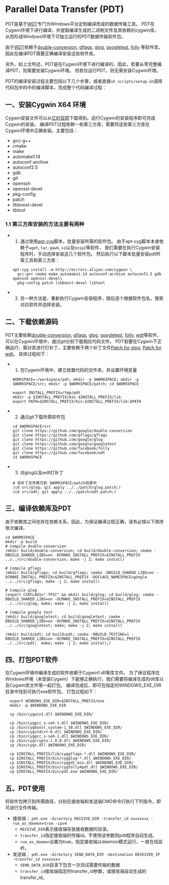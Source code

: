# Parallel Data Transfer (PDT)

PDT是基于[WDT](https://github.com/facebook/wdt)专门为Windows平台定制编译而成的数据传输工具。
PDT在Cygwin环境下进行编译，并提取编译生成的二进制文件及其依赖的cygwin库，
从而形成Windows环境下可独立运行的PDT数据传输软件包。

由于[WDT](https://github.com/facebook/wdt)依赖于[double-conversion](https://github.com/google/double-conversion),
[gflags](https://github.com/gflags/gflags), [glog](https://github.com/google/glog),
[googletest](https://github.com/google/googletest), [folly](https://github.com/facebook/folly)
等软件库，因此在编译PDT需要正确编译安装这些软件库。

另外，如上文所述，PDT是在Cygwin环境下进行编译的，因此，若要从零完整编译PDT，则需要安装Cygwin环境。
但若仅运行PDT，则无需安装Cygwin环境。

PDT的编译安装过程主要包括以下几个步骤，或者直接`sh scripts/setup.sh`调用代码包中的中的编译脚本，完成整个代码编译过程：

## 一、安装Cygwin X64 环境
Cygwin安装文件可以从[它的官网](http://cygwin.com/setup-x86_64.exe)下载得到。运行Cygwin的安装程序即可完成Cygwin的安装。
编译PDT过程依赖一些第三方库，需要将这些第三方库在Cygwin环境中正确安装。主要包括：
 - gcc-g++
 - cmake
 - make
 - automake1.14
 - autoconf-archive
 - autoconf2.5
 - gdb
 - git
 - openssh
 - openssl-devel
 - pkg-config
 - patch
 - libboost-devel
 - libtool

### 1.1 第三方库安装的方法主要有两种
 * 1) 通过使用[apt-cyg](../apt-cyg)脚本，批量安装所需的软件包。
  由于apt-cyg脚本本身依赖于`wget`, `tar`, `gawk`, `xz`以及`bzip2`等软件，
  我们需要在执行Cygwin安装程序时，手动选择安装这几个软件包。
    然后执行以下脚本批量安装pdt所需工具和第三方库：

    ```
    apt-cyg install -m http://mirrors.aliyun.com/cygwin \
      gcc-g++ cmake make automake1.14 autoconf-archive autoconf2.5 gdb openssh openssl-devel\
      pkg-config patch libboost-devel libtool
    ```

 * 2) 另一种方法是，重新执行Cygwin安装程序，随后逐个根据软件包名，搜索对应软件并选择安装。

## 二、下载依赖源码
PDT主要依赖[double-conversion](https://github.com/google/double-conversion),
[gflags](https://github.com/gflags/gflags), [glog](https://github.com/google/glog),
[googletest](https://github.com/google/googletest), [folly](https://github.com/facebook/folly), [wdt](https://github.com/facebook/wdt)等软件。
可以在Cygwin环境中，通过git分别下载相应代码文件。
PDT若要在Cygwin下正确运行，需对其进行打补丁，主要依赖于两个补丁文件[Patch for glog](../patch/glog.patch), [Patch for wdt](../patch/wdt.patch)。
具体过程如下：

 * 1) 在Cygwin环境中，建立放置代码的文件夹，并设置环境变量

   ```
   WORKSPACE=~/workspace/pdt; mkdir -p $WORKSPACE; mkdir -p $WORKSPACE/src; mkdir -p $WORKSPACE/patch; cd $WORKSPACE

   export INSTALL_PREFIX=/tmp/pdt
   mkdir -p $INSTALL_PREFIX/bin $INSTALL_PREFIX/lib
   export PATH=$INSTALL_PREFIX/bin:$INSTALL_PREFIX/lib:$PATH
   ```

 * 2) 通过git下载所需软件包

   ```
   cd $WORKSPACE/src
   git clone https://github.com/google/double-conversion
   git clone https://github.com/gflags/gflags
   git clone https://github.com/google/glog
   git clone https://github.com/google/googletest
   git clone https://github.com/facebook/folly
   git clone https://github.com/facebook/wdt
   cd $WORKSPACE
   ```

 * 3) 对glog以及wdt打补丁
   ```
   # 将补丁文件拷贝到 $WORKSPACE/patch目录中
   (cd src/glog; git apply ../../patch/glog.patch;)
   (cd src/wdt; git apply ../../patch/wdt.patch;)
   ```

## 三、编译依赖库及PDT
由于依赖库之间也存在依赖关系，因此，为保证编译过程正确，请务必按以下顺序依次编译。

```
cd $WORKSPACE
mkdir -p build
# Compile double-conversion
(mkdir build/double-conversion; cd build/double-conversion; cmake -DBUILD_SHARED_LIBS=on -DCMAKE_INSTALL_PREFIX=$INSTALL_PREFIX ../../src/double-conversion; make -j 2; make install)

# Compile gflags
(mkdir build/gflags; cd build/gflags; cmake -DBUILD_SHARED_LIBS=on -DCMAKE_INSTALL_PREFIX=$INSTALL_PREFIX -DGFLAGS_NAMESPACE=google ../../src/gflags; make -j 2; make install)

# Compile glog
(export CXXFLAGS="-fPIC" && mkdir build/glog; cd build/glog; cmake -DBUILD_SHARED_LIBS=on -DCMAKE_INSTALL_PREFIX=$INSTALL_PREFIX ../../src/glog; make; make -j 2; make install)

# Compile google test
(mkdir build/googletest; cd build/googletest; cmake -DBUILD_SHARED_LIBS=on -DCMAKE_INSTALL_PREFIX=$INSTALL_PREFIX ../../src/googletest; make; make -j 2; make install)

(mkdir build/pdt; cd build/pdt; cmake -DBUILD_TESTING=1 -DBUILD_SHARED_LIBS=on -DCMAKE_INSTALL_PREFIX=$INSTALL_PREFIX ../../src/pdt;  make; make -j 2; make install;)
```

## 四、打包PDT软件
在Cygwin环境中编译生成的软件依赖于Cygwin1.dll等库文件。
为了保证程序在Windows环境（未安装Cygwin）下能够正确执行，我们需要将编译生成的dll库以及Cygwin库文件等一起打包。
编译完成后，即可在指定的WINDOWS_EXE_DIR目录中找到可执行exe软件包。
打包过程如下：

```
  export WINDOWS_EXE_DIR=$INSTALL_PREFIX/exe
  mkdir -p $WINDOWS_EXE_DIR

  cp /bin/cygwin1.dll $WINDOWS_EXE_DIR/

  cp /bin/cyggcc_s-seh-1.dll $WINDOWS_EXE_DIR/
  cp /bin/cygboost_system-1_58.dll $WINDOWS_EXE_DIR/
  cp /bin/cygstdc++-6.dll $WINDOWS_EXE_DIR/
  cp /bin/cyggcc_s-seh-1.dll $WINDOWS_EXE_DIR/
  cp /bin/cygcrypto-1.0.0.dll $WINDOWS_EXE_DIR/
  cp /bin/cygz.dll $WINDOWS_EXE_DIR/

  cp $INSTALL_PREFIX/lib/cyggflags-*.dll $WINDOWS_EXE_DIR/
  cp $INSTALL_PREFIX/bin/cygglog-*.dll $WINDOWS_EXE_DIR/
  cp $INSTALL_PREFIX/bin/cygpdt_min.dll $WINDOWS_EXE_DIR/
  cp $INSTALL_PREFIX/bin/cygfolly4pdt.dll $WINDOWS_EXE_DIR/
  cp $INSTALL_PREFIX/bin/pdt.exe $WINDOWS_EXE_DIR/
```

## 五、PDT使用
将软件包拷贝到所需路径，分别在接收端和发送端CMD命令行执行下列指令，即可进行文件传输。

- 接收端： `pdt.exe -directory RECEIVE_DIR -transfer_id xxxxxxxx -run_as_daemon=true -ipv4`
  - `RECEIVE_DIR`表示接收端存放接收数据的目录。
  - `transfer_id`指定接收端的传输id。不使用该参数则pdt程序自动生成。
  - `run_as_daemon`设置为true，指定接收端以daemon模式运行，一直在线监听。
- 发送端： `pdt.exe -directory SEND_DATA_DIR -destination REVEIVER_IP -transfer_id xxxxxxxx`
  - `SEND_DATA_DIR`目录下包含一次测试需要传输的数据
  - `transfer_id`接收端指定的transfer_id参数，或接收端自动生成的transfer_id。

